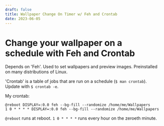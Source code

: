 ```yaml
---
draft: false
title: Wallpaper Change On Timer w/ Feh and Crontab
date: 2023-06-05
---
```


# Change your wallpaper on a schedule with Feh and Crontab

Depends on 'Feh'. Used to set wallpapers and preview images. Preinstalled on many distributions of Linux.

'Crontab' is a table of jobs that are run on a schedule (`$ man crontab`). 
Update with `$ crontab -e`. 

My crontab:
```
@reboot DISPLAY=:0.0 feh --bg-fill --randomize /home/me/Wallpapers
1 0 * * * * DISPLAY=:0.0 feh --bg-fill --randomize /home/me/Wallpapers
```

`@reboot` runs at reboot. 
`1 0 * * * *` runs every hour on the zeroeth minute.
